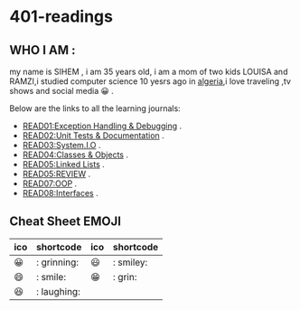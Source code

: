 # 401-readings


## WHO I AM  :
my name is SIHEM , i am 35 years old, i am a mom of two kids LOUISA and RAMZI,i studied computer science 10 yesrs ago in [algeria](https://en.wikipedia.org/wiki/Algeria),i love traveling ,tv shows and social media  :grinning: .

Below are the links to all the learning journals:

* [READ01:Exception Handling & Debugging](https://github.com/sisidjidji/401-readings/blob/master/README1.MD) .
* [READ02:Unit Tests & Documentation](https://github.com/sisidjidji/401-readings/blob/master/README2.MD) .
* [READ03:System.I.O](https://github.com/sisidjidji/401-readings/blob/master/README3.MD) .
* [READ04:Classes & Objects](https://github.com/sisidjidji/401-readings/blob/master/README4.MD) .
* [READ05:Linked Lists](https://github.com/sisidjidji/401-readings/blob/master/README5.MD) .
* [READ05:REVIEW](https://github.com/sisidjidji/401-readings/blob/master/README6.MD) .
* [READ07:OOP](https://github.com/sisidjidji/401-readings/blob/master/README7.MD) .
* [READ08:Interfaces](https://github.com/sisidjidji/401-readings/blob/master/README08.MD) .



## Cheat Sheet EMOJI

|ico |	shortcode|	ico	|shortcode|	
|--- |     ----- |  --- |  ------|
|😀	|  : grinning:|	😃 |: smiley:|	
|😄	|     : smile:|   😁|: grin:	|
|😆	|  : laughing:|

